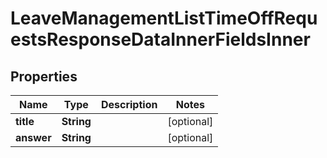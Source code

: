 

# LeaveManagementListTimeOffRequestsResponseDataInnerFieldsInner


## Properties

| Name | Type | Description | Notes |
|------------ | ------------- | ------------- | -------------|
|**title** | **String** |  |  [optional] |
|**answer** | **String** |  |  [optional] |



